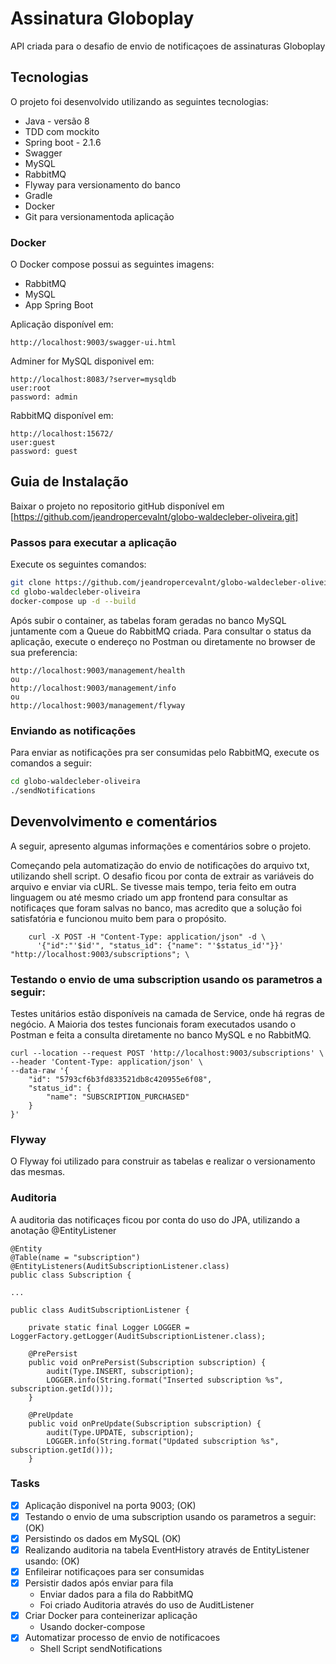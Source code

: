 # Assinatura Globoplay

API criada para o desafio de envio de notificaçoes de assinaturas Globoplay

## Tecnologias

O projeto foi desenvolvido utilizando as seguintes tecnologias:

* Java - versão 8
* TDD com mockito
* Spring boot - 2.1.6
* Swagger  
* MySQL 
* RabbitMQ
* Flyway para versionamento do banco
* Gradle
* Docker
* Git para versionamentoda aplicação

### Docker
O Docker compose possui as seguintes imagens:
- RabbitMQ
- MySQL
- App Spring Boot

Aplicação disponível em:
```
http://localhost:9003/swagger-ui.html
```

Adminer for MySQL disponivel em:
```
http://localhost:8083/?server=mysqldb
user:root
password: admin
```

RabbitMQ disponível em:
```
http://localhost:15672/
user:guest
password: guest
```


## Guia de Instalação

Baixar o projeto no repositorio gitHub disponível em [https://github.com/jeandropercevalnt/globo-waldecleber-oliveira.git]

### Passos para executar a aplicação

Execute os seguintes comandos:
```sh
git clone https://github.com/jeandropercevalnt/globo-waldecleber-oliveira.git
cd globo-waldecleber-oliveira
docker-compose up -d --build
```

Após subir o container, as tabelas foram geradas no banco MySQL juntamente com a Queue do RabbitMQ criada. 
Para consultar o status da aplicação, execute o endereço no Postman ou diretamente no browser de sua preferencia:
```
http://localhost:9003/management/health
ou
http://localhost:9003/management/info
ou 
http://localhost:9003/management/flyway

```

### Enviando as notificações
Para enviar as notificações pra ser consumidas pelo RabbitMQ, execute os comandos a seguir:

```sh
cd globo-waldecleber-oliveira
./sendNotifications 
```


## Devenvolvimento e comentários

A seguir, apresento algumas informações e comentários sobre o projeto.

Começando pela automatização do envio de notificações do arquivo txt, utilizando shell script. O desafio ficou por conta de extrair as variáveis do arquivo e enviar via cURL. Se tivesse mais tempo, teria feito em outra linguagem ou até mesmo criado um app frontend para consultar as notificaçes que foram salvas no banco, mas acredito que a solução foi satisfatória e funcionou muito bem para o propósito.
```
    curl -X POST -H "Content-Type: application/json" -d \
      '{"id":"'$id'", "status_id": {"name": "'$status_id'"}}' "http://localhost:9003/subscriptions"; \
```


### Testando o envio de uma subscription usando os parametros a seguir: 

Testes unitários estão disponíveis na camada de Service, onde há regras de negócio.
A Maioria dos testes funcionais foram executados usando o Postman e feita a consulta diretamente no banco MySQL e no RabbitMQ.

```
curl --location --request POST 'http://localhost:9003/subscriptions' \
--header 'Content-Type: application/json' \
--data-raw '{
    "id": "5793cf6b3fd833521db8c420955e6f08",
    "status_id": {
        "name": "SUBSCRIPTION_PURCHASED"
    }
}'
```

### Flyway
O Flyway foi utilizado para construir as tabelas e realizar o versionamento das mesmas.


### Auditoria
A auditoria das notificaçes ficou por conta do uso do JPA, utilizando a anotação @EntityListener

```
@Entity
@Table(name = "subscription")
@EntityListeners(AuditSubscriptionListener.class)
public class Subscription {

...

```

```
public class AuditSubscriptionListener {

    private static final Logger LOGGER = LoggerFactory.getLogger(AuditSubscriptionListener.class);

    @PrePersist
    public void onPrePersist(Subscription subscription) {
        audit(Type.INSERT, subscription);
        LOGGER.info(String.format("Inserted subscription %s", subscription.getId()));
    }

    @PreUpdate
    public void onPreUpdate(Subscription subscription) {
        audit(Type.UPDATE, subscription);
        LOGGER.info(String.format("Updated subscription %s", subscription.getId()));
    }
```



### Tasks

- [x] Aplicação disponivel na porta 9003; (OK)
- [x] Testando o envio de uma subscription usando os parametros a seguir: (OK)
- [x] Persistindo os dados em MySQL (OK)
- [x] Realizando auditoria na tabela EventHistory através de EntityListener usando: (OK)
- [x] Enfileirar notificaçoes para ser consumidas     
- [x] Persistir dados após enviar para fila
    - Enviar dados para a fila do RabbitMQ 
    - Foi criado Auditoria através do uso de AuditListener    
- [x] Criar Docker para conteinerizar aplicação
    - Usando docker-compose
- [x] Automatizar processo de envio de notificacoes
    - Shell Script sendNotifications
